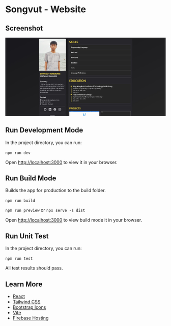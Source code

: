 # Songvut - Website

## Screenshot

![screenshot-1](document/screenshot-1.jpg)

## Run Development Mode

In the project directory, you can run:

`npm run dev`

Open [http://localhost:3000](http://localhost:3000) to view it in your browser.

## Run Build Mode

Builds the app for production to the build folder.

`npm run build`

`npm run preview` or `npx serve -s dist`

Open [http://localhost:3000](http://localhost:3000) to view build mode it in your browser.

## Run Unit Test

In the project directory, you can run:

`npm run test`

All test results should pass.


## Learn More

- [React](https://reactjs.org/)
- [Tailwind CSS](https://tailwindcss.com/)
- [Bootstrap Icons](https://icons.getbootstrap.com/)
- [Vite](https://vitejs.dev/)
- [Firebase Hosting](https://firebase.google.com/docs/hosting)
